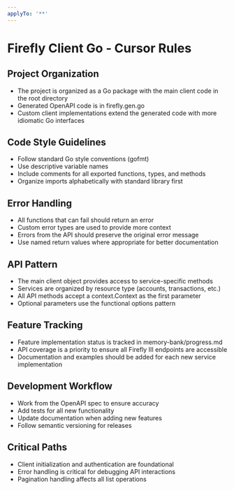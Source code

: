 ```yaml
---
applyTo: '**'
---
```



# Firefly Client Go - Cursor Rules

## Project Organization
- The project is organized as a Go package with the main client code in the root directory
- Generated OpenAPI code is in firefly.gen.go
- Custom client implementations extend the generated code with more idiomatic Go interfaces

## Code Style Guidelines
- Follow standard Go style conventions (gofmt)
- Use descriptive variable names
- Include comments for all exported functions, types, and methods
- Organize imports alphabetically with standard library first

## Error Handling
- All functions that can fail should return an error
- Custom error types are used to provide more context
- Errors from the API should preserve the original error message
- Use named return values where appropriate for better documentation

## API Pattern
- The main client object provides access to service-specific methods
- Services are organized by resource type (accounts, transactions, etc.)
- All API methods accept a context.Context as the first parameter
- Optional parameters use the functional options pattern

## Feature Tracking
- Feature implementation status is tracked in memory-bank/progress.md
- API coverage is a priority to ensure all Firefly III endpoints are accessible
- Documentation and examples should be added for each new service implementation

## Development Workflow
- Work from the OpenAPI spec to ensure accuracy
- Add tests for all new functionality
- Update documentation when adding new features
- Follow semantic versioning for releases

## Critical Paths
- Client initialization and authentication are foundational
- Error handling is critical for debugging API interactions
- Pagination handling affects all list operations 